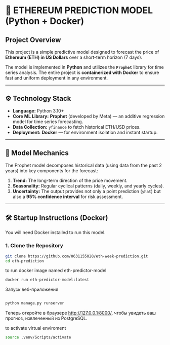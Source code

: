 # 🚀 ETHEREUM PREDICTION MODEL (Python + Docker)

## Project Overview

This project is a simple predictive model designed to forecast the price of **Ethereum (ETH) in US Dollars** over a short-term horizon (7 days).

The model is implemented in **Python** and utilizes the **`Prophet`** library for time series analysis. The entire project is **containerized with Docker** to ensure fast and uniform deployment in any environment.

---

## ⚙️ Technology Stack

* **Language:** Python 3.10+
* **Core ML Library:** **Prophet** (developed by Meta) — an additive regression model for time series forecasting.
* **Data Collection:** `yfinance` to fetch historical ETH/USD prices.
* **Deployment:** **Docker** — for environment isolation and instant startup.

---

## 🧠 Model Mechanics

The Prophet model decomposes historical data (using data from the past 2 years) into key components for the forecast:

1.  **Trend:** The long-term direction of the price movement.
2.  **Seasonality:** Regular cyclical patterns (daily, weekly, and yearly cycles).
3.  **Uncertainty:** The output provides not only a point prediction (`yhat`) but also a **95% confidence interval** for risk assessment.

---

## 🛠️ Startup Instructions (Docker)

You will need Docker installed to run this model.

### 1. Clone the Repository

```bash
git clone https://github.com/0631155020/eth-week-prediction.git
cd eth-prediction
```
to run docker image named eth-predictor-model

```bash
docker run eth-predictor-model:latest
```

Запуск веб-приложения

```Bash

python manage.py runserver
```
Теперь откройте в браузере http://127.0.0.1:8000/, чтобы увидеть ваш прогноз, извлеченный из PostgreSQL.

to activate virtual enviroment

```bash
source .venv/Scripts/activate
```